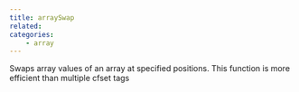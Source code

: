 ```yaml
---
title: arraySwap
related:
categories:
    - array
---
```


Swaps array values of an array at specified positions. This
        function is more efficient than multiple cfset tags